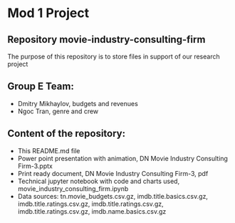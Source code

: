 # Mod 1 Project  
## Repository movie-industry-consulting-firm

The purpose of this repository is to store files in support of our research project

## Group E Team: 
- Dmitry Mikhaylov, budgets and revenues
- Ngoc Tran, genre and crew

## Content of the repository:
- This README.md file
- Power point presentation with animation, DN Movie Industry Consulting Firm-3.pptx
- Print ready document, DN Movie Industry Consulting Firm-3, pdf
- Technical jupyter notebook with code and charts used, movie_industry_consulting_firm.ipynb
- Data sources: tn.movie_budgets.csv.gz, imdb.title.basics.csv.gz, imdb.title.ratings.csv.gz, imdb.title.ratings.csv.gz, imdb.title.ratings.csv.gz, imdb.name.basics.csv.gz
